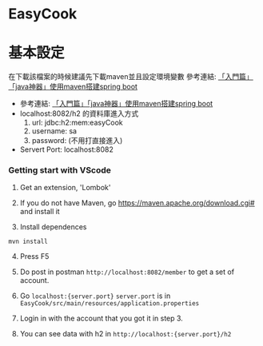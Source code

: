 # EasyCook

# 基本設定
在下載該檔案的時候建議先下載maven並且設定環境變數
參考連結: [「入門篇」「java神器」使用maven搭建spring boot](https://kknews.cc/code/emazpyq.html)


- 參考連結: [「入門篇」「java神器」使用maven搭建spring boot](https://kknews.cc/code/emazpyq.html)
- localhost:8082/h2 的資料庫進入方式
    1. url: jdbc:h2:mem:easyCook
    2. username: sa
    3. password: (不用打直接進入)
- Servert Port: localhost:8082


### Getting start with VScode

1. Get an extension, 'Lombok'

2. If you do not have Maven, go https://maven.apache.org/download.cgi# and install it

3. Install dependences
```
mvn install
```
4. Press F5

5. Do post in postman `http://localhost:8082/member` to get a set of account.

6. Go `localhost:{server.port}`
   `server.port` is in `EasyCook/src/main/resources/application.properties`

7. Login in with the account that you got it in step 3.

8. You can see data with h2 in `http://localhost:{server.port}/h2`

